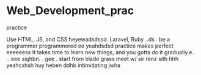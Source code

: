# Web_Development_prac
practice

Use HTML, JS, and CSS
 heyewadsdssd.
Laravel, Ruby ..ds
.
be a programmer programmered ee
 yeahdsdsd
practice makes perfect
eeeeeess
It takes time to learn new things, and you gotta do it gradually.e..
..
 eee 
sighbn.
. gee . start from blade grass meet w/ sir renz
sith
hhh
yeahcxhsh
huy
heben
ddhb
intimidating
jwha
